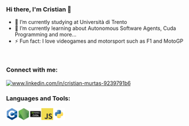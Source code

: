 ### Hi there, I'm Cristian 👋

- 🔭 I’m currently studying at Università di Trento
- 🌱 I’m currently learning about Autonomous Software Agents, Cuda Programming and more...
- ⚡ Fun fact: I love videogames and motorsport such as F1 and MotoGP

<br />

<h3 align="left">Connect with me:</h3>
<p align="left">
<a href="https://www.linkedin.com/in/cristian-murtas-9239791b6" target="blank"><img align="center" src="https://raw.githubusercontent.com/rahuldkjain/github-profile-readme-generator/master/src/images/icons/Social/linked-in-alt.svg" alt="www.linkedin.com/in/cristian-murtas-9239791b6" height="30" width="40" /></a>
</p>

### Languages and Tools:
<img align="left" src="https://raw.githubusercontent.com/devicons/devicon/master/icons/cplusplus/cplusplus-original.svg" alt="cplusplus" width="32" height="32"/>

<img align="left" height="32" width="32" src=https://raw.githubusercontent.com/github/explore/80688e429a7d4ef2fca1e82350fe8e3517d3494d/topics/nodejs/nodejs.png>

<img align="left" height="32" width="32" src=https://raw.githubusercontent.com/github/explore/5b3600551e122a3277c2c5368af2ad5725ffa9a1/topics/cuda/cuda.png>

<img align="left" height="32" width="32" src=https://raw.githubusercontent.com/github/explore/5b3600551e122a3277c2c5368af2ad5725ffa9a1/topics/javascript/javascript.png>

<img align="left" height="32" width="32" src=https://raw.githubusercontent.com/github/explore/5b3600551e122a3277c2c5368af2ad5725ffa9a1/topics/python/python.png>

<!-- <img align="left" height="32" width="32" src=https://raw.githubusercontent.com/github/explore/5b3600551e122a3277c2c5368af2ad5725ffa9a1/topics/css/css.png>

<img align="left" height="32" width="32" src=https://raw.githubusercontent.com/github/explore/5b3600551e122a3277c2c5368af2ad5725ffa9a1/topics/r/r.png>

<img align="left" height="32" width="32" src=https://raw.githubusercontent.com/github/explore/5b3600551e122a3277c2c5368af2ad5725ffa9a1/topics/postgresql/postgresql.png> -->
